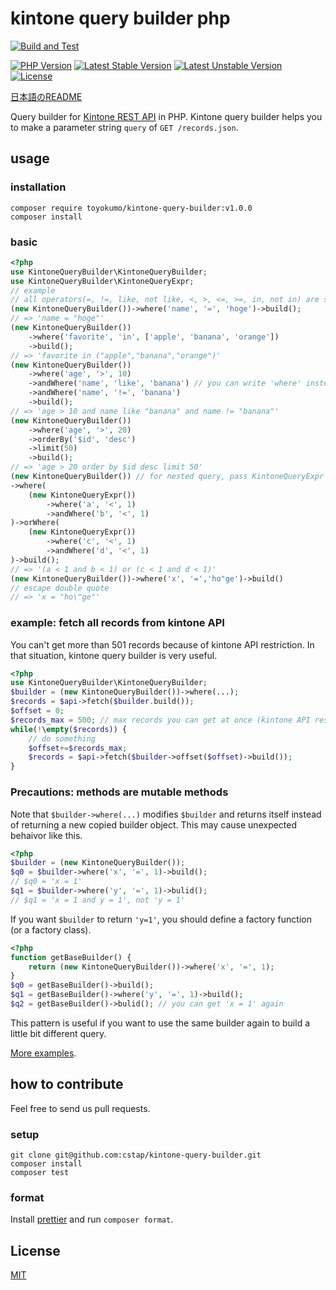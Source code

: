 # kintone query builder php

[![Build and Test](https://github.com/toyokumo/kintone-query-builder-php/actions/workflows/build-and-test.yml/badge.svg)](https://github.com/toyokumo/kintone-query-builder-php/actions/workflows/build-and-test.yml)

[![PHP Version](https://img.shields.io/badge/php-7.2-pink.svg?style=flat-square)]()
[![Latest Stable Version](https://poser.pugx.org/toyokumo/kintone-query-builder/v/stable)](https://packagist.org/packages/toyokumo/kintone-query-builder)
[![Latest Unstable Version](https://poser.pugx.org/toyokumo/kintone-query-builder/v/unstable)](https://packagist.org/packages/toyokumo/kintone-query-builder)
[![License](https://poser.pugx.org/toyokumo/kintone-query-builder/license)](https://packagist.org/packages/toyokumo/kintone-query-builder)


[日本語のREADME](https://github.com/cstap/kintone-query-builder/blob/master/README.ja.md)

Query builder for [Kintone REST API](https://developer.kintone.io/hc/en-us/articles/213149287/) in PHP. Kintone query builder helps you to make a parameter string `query` of `GET /records.json`.
## usage
### installation
```
composer require toyokumo/kintone-query-builder:v1.0.0
composer install
```
### basic
```php
<?php
use KintoneQueryBuilder\KintoneQueryBuilder;
use KintoneQueryBuilder\KintoneQueryExpr;
// example
// all operators(=, !=, like, not like, <, >, <=, >=, in, not in) are supported
(new KintoneQueryBuilder())->where('name', '=', 'hoge')->build();
// => 'name = "hoge"'
(new KintoneQueryBuilder())
    ->where('favorite', 'in', ['apple', 'banana', 'orange'])
    ->build();
// => 'favorite in ("apple","banana","orange")'
(new KintoneQueryBuilder())
    ->where('age', '>', 10)
    ->andWhere('name', 'like', 'banana') // you can write 'where' instead here (where = andWhere).
    ->andWhere('name', '!=', 'banana')
    ->build();
// => 'age > 10 and name like "banana" and name != "banana"'
(new KintoneQueryBuilder())
    ->where('age', '>', 20)
    ->orderBy('$id', 'desc')
    ->limit(50)
    ->build();
// => 'age > 20 order by $id desc limit 50'
(new KintoneQueryBuilder()) // for nested query, pass KintoneQueryExpr to $builder->where.
->where(
    (new KintoneQueryExpr())
        ->where('a', '<', 1)
        ->andWhere('b', '<', 1)
)->orWhere(
    (new KintoneQueryExpr())
        ->where('c', '<', 1)
        ->andWhere('d', '<', 1)
)->build();
// => '(a < 1 and b < 1) or (c < 1 and d < 1)'
(new KintoneQueryBuilder())->where('x', '=','ho"ge')->build()
// escape double quote
// => 'x = "ho\"ge"'
```
### example: fetch all records from kintone API
You can't get more than 501 records because of kintone API restriction. In that situation, kintone query builder is very useful.
```php
<?php
use KintoneQueryBuilder\KintoneQueryBuilder;
$builder = (new KintoneQueryBuilder())->where(...);
$records = $api->fetch($builder.build());
$offset = 0;
$records_max = 500; // max records you can get at once (kintone API restriction)
while(!\empty($records)) {
    // do something
    $offset+=$records_max;
    $records = $api->fetch($builder->offset($offset)->build());
}
```
### Precautions: methods are mutable methods
Note that `$builder->where(...)` modifies `$builder` and returns itself instead of returning a new copied builder object.
This may cause unexpected behaivor like this.
```php
<?php
$builder = (new KintoneQueryBuilder());
$q0 = $builder->where('x', '=', 1)->build();
// $q0 = 'x = 1'
$q1 = $builder->where('y', '=', 1)->bulid();
// $q1 = 'x = 1 and y = 1', not 'y = 1'
```
If you want `$builder` to return `'y=1'`, you should define a factory function (or a factory class).
```php
<?php
function getBaseBuilder() {
    return (new KintoneQueryBuilder())->where('x', '=', 1);
}
$q0 = getBaseBuilder()->build();
$q1 = getBaseBuilder()->where('y', '=', 1)->build();
$q2 = getBaseBuilder()->bulid(); // you can get 'x = 1' again
```
This pattern is useful if you want to use the same builder again to build a little bit different query.

[More examples](https://github.com/cstap/kintone-query-builder/blob/master/tests/QueryTest.php).

## how to contribute
Feel free to send us pull requests.
### setup
```
git clone git@github.com:cstap/kintone-query-builder.git
composer install
composer test
```

### format
Install [prettier](https://prettier.io/) and run `composer format`.
## License
[MIT](https://github.com/cstap/kintone-query-builder/blob/master/LICENSE)
